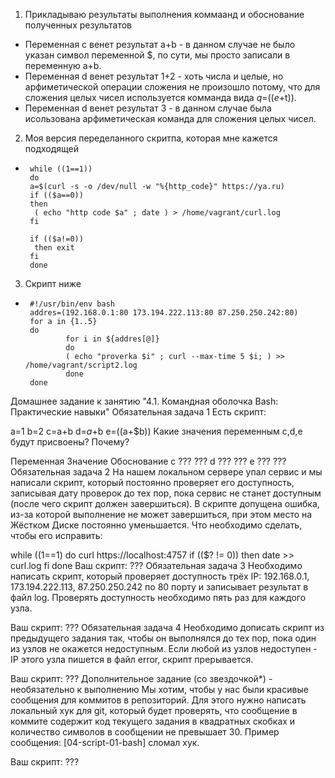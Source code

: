 1. Прикладываю результаты выполнения коммаанд и обоснование полученных результатов
 * Переменная c венет результат а+b - в данном случае не было указан символ переменной $, по сути, мы просто записали в переменную a+b.
 * Переменная d венет результат 1+2 - хоть числа и целые, но арфиметической операции сложения не произошло потому, что для сложения целых чисел используется комманда вида $q=$(($e+$t)).
 * Переменная d венет результат 3 - в данном случае была исользована арфиметическая команда для сложения целых чисел.
2. Моя версия переделанного скритпа, которая мне кажется подходящей
 *      while ((1==1))
        do
        a=$(curl -s -o /dev/null -w "%{http_code}" https://ya.ru)
        if (($a==0))
        then
         ( echo "http code $a" ; date ) > /home/vagrant/curl.log
        fi

        if (($a!=0))
         then exit
        fi
        done
3. Скрипт ниже
 *      #!/usr/bin/env bash
        addres=(192.168.0.1:80 173.194.222.113:80 87.250.250.242:80)
        for a in {1..5}
        do
                for i in ${addres[@]}
                do
                ( echo "proverka $i" ; curl --max-time 5 $i; ) >> /home/vagrant/script2.log
                done
        done

Домашнее задание к занятию "4.1. Командная оболочка Bash: Практические навыки"
Обязательная задача 1
Есть скрипт:

a=1
b=2
c=a+b
d=$a+$b
e=$(($a+$b))
Какие значения переменным c,d,e будут присвоены? Почему?

Переменная	Значение	Обоснование
c	???	???
d	???	???
e	???	???
Обязательная задача 2
На нашем локальном сервере упал сервис и мы написали скрипт, который постоянно проверяет его доступность, записывая дату проверок до тех пор, пока сервис не станет доступным (после чего скрипт должен завершиться). В скрипте допущена ошибка, из-за которой выполнение не может завершиться, при этом место на Жёстком Диске постоянно уменьшается. Что необходимо сделать, чтобы его исправить:

while ((1==1)
do
	curl https://localhost:4757
	if (($? != 0))
	then
		date >> curl.log
	fi
done
Ваш скрипт:
???
Обязательная задача 3
Необходимо написать скрипт, который проверяет доступность трёх IP: 192.168.0.1, 173.194.222.113, 87.250.250.242 по 80 порту и записывает результат в файл log. Проверять доступность необходимо пять раз для каждого узла.

Ваш скрипт:
???
Обязательная задача 4
Необходимо дописать скрипт из предыдущего задания так, чтобы он выполнялся до тех пор, пока один из узлов не окажется недоступным. Если любой из узлов недоступен - IP этого узла пишется в файл error, скрипт прерывается.

Ваш скрипт:
???
Дополнительное задание (со звездочкой*) - необязательно к выполнению
Мы хотим, чтобы у нас были красивые сообщения для коммитов в репозиторий. Для этого нужно написать локальный хук для git, который будет проверять, что сообщение в коммите содержит код текущего задания в квадратных скобках и количество символов в сообщении не превышает 30. Пример сообщения: [04-script-01-bash] сломал хук.

Ваш скрипт:
???
